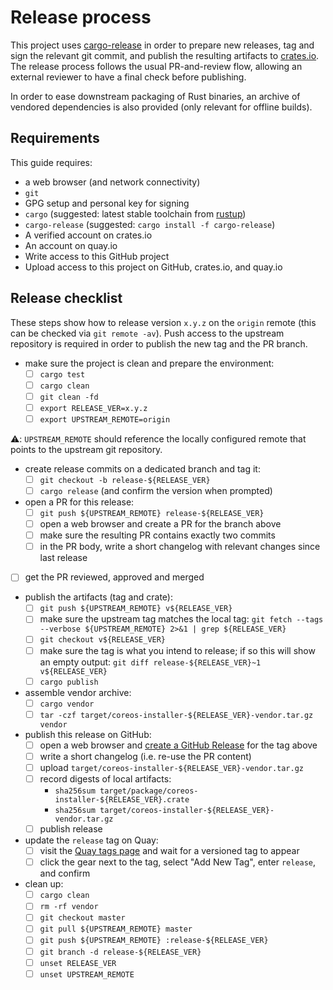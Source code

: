 # Release process

This project uses [cargo-release][cargo-release] in order to prepare new releases, tag and sign the relevant git commit, and publish the resulting artifacts to [crates.io][crates-io].
The release process follows the usual PR-and-review flow, allowing an external reviewer to have a final check before publishing.

In order to ease downstream packaging of Rust binaries, an archive of vendored dependencies is also provided (only relevant for offline builds).

## Requirements

This guide requires:

 * a web browser (and network connectivity)
 * `git`
 * GPG setup and personal key for signing
 * `cargo` (suggested: latest stable toolchain from [rustup][rustup])
 * `cargo-release` (suggested: `cargo install -f cargo-release`)
 * A verified account on crates.io
 * An account on quay.io
 * Write access to this GitHub project
 * Upload access to this project on GitHub, crates.io, and quay.io

## Release checklist

These steps show how to release version `x.y.z` on the `origin` remote (this can be checked via `git remote -av`).
Push access to the upstream repository is required in order to publish the new tag and the PR branch.

- make sure the project is clean and prepare the environment:
  - [ ] `cargo test`
  - [ ] `cargo clean`
  - [ ] `git clean -fd`
  - [ ] `export RELEASE_VER=x.y.z`
  - [ ] `export UPSTREAM_REMOTE=origin`

:warning:: `UPSTREAM_REMOTE` should reference the locally configured remote that points to the upstream git repository.

- create release commits on a dedicated branch and tag it:
  - [ ] `git checkout -b release-${RELEASE_VER}`
  - [ ] `cargo release` (and confirm the version when prompted)

- open a PR for this release:
  - [ ] `git push ${UPSTREAM_REMOTE} release-${RELEASE_VER}`
  - [ ] open a web browser and create a PR for the branch above
  - [ ] make sure the resulting PR contains exactly two commits
  - [ ] in the PR body, write a short changelog with relevant changes since last release

- [ ] get the PR reviewed, approved and merged

- publish the artifacts (tag and crate):
  - [ ] `git push ${UPSTREAM_REMOTE} v${RELEASE_VER}`
  - [ ] make sure the upstream tag matches the local tag: `git fetch --tags --verbose ${UPSTREAM_REMOTE} 2>&1 | grep ${RELEASE_VER}`
  - [ ] `git checkout v${RELEASE_VER}`
  - [ ]  make sure the tag is what you intend to release; if so this will show an empty output: `git diff release-${RELEASE_VER}~1 v${RELEASE_VER}`
  - [ ] `cargo publish`

- assemble vendor archive:
  - [ ] `cargo vendor`
  - [ ] `tar -czf target/coreos-installer-${RELEASE_VER}-vendor.tar.gz vendor`

- publish this release on GitHub:
  - [ ] open a web browser and [create a GitHub Release](https://github.com/coreos/coreos-installer/releases/new) for the tag above
  - [ ] write a short changelog (i.e. re-use the PR content)
  - [ ] upload `target/coreos-installer-${RELEASE_VER}-vendor.tar.gz`
  - [ ] record digests of local artifacts:
    - `sha256sum target/package/coreos-installer-${RELEASE_VER}.crate`
    - `sha256sum target/coreos-installer-${RELEASE_VER}-vendor.tar.gz`
  - [ ] publish release

- update the `release` tag on Quay:
  - [ ] visit the [Quay tags page](https://quay.io/repository/coreos/coreos-installer?tab=tags) and wait for a versioned tag to appear
  - [ ] click the gear next to the tag, select "Add New Tag", enter `release`, and confirm

- clean up:
  - [ ] `cargo clean`
  - [ ] `rm -rf vendor`
  - [ ] `git checkout master`
  - [ ] `git pull ${UPSTREAM_REMOTE} master`
  - [ ] `git push ${UPSTREAM_REMOTE} :release-${RELEASE_VER}`
  - [ ] `git branch -d release-${RELEASE_VER}`
  - [ ] `unset RELEASE_VER`
  - [ ] `unset UPSTREAM_REMOTE`

[cargo-release]: https://github.com/sunng87/cargo-release
[rustup]: https://rustup.rs/
[crates-io]: https://crates.io/
